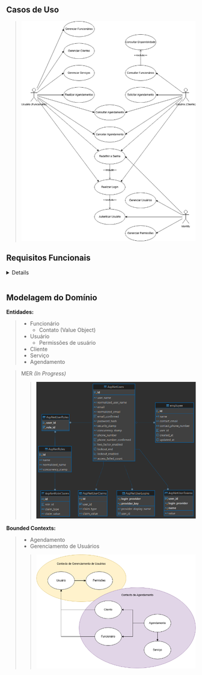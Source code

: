 ## Casos de Uso
> ![](/docs/digs/UmlCasosDeUso.drawio.png)

## Requisitos Funcionais

<details>

> **RF01**: Autenticação e Autorização de Acesso
> - O sistema deve implementar o controle de acesso as funcionalidades conforme as permissões dos usuários

> **RF02**: Gerenciamento de Permissões de Usuários (Roles)
> - O sistema deve permitir ao usuário Administrador gerenciar o cadastro de roles

> **RF03**: Geremnciamento de Usuários
> - O sistema deve permitir ao usuário Administrador gerenciar o cadastro de usuários

> **RF04**: Login de Usuários
> - O sistema deve permitir aos usuários realizar login utilizando suas credenciais (email e senha)

> **RF05**: Esqueceu a Senha
> - O sistema deve permitir aos usuários redefinir a senha

> **RF06**: Gerenciamento de Funcionários
> - O sistema deve permitir ao usuário Funcionário ou Administrador cadastrar novos funcionários

> **RF07**: Gerenciamento de Clientes
> - O sistema deve permitir ao usuário Funcionário ou Administrador gerenciar o cadastro de clientes

> **RF08**: Gerenciamento de Serviços
> - O sistema deve permitir ao usuário Funcionário ou Administrador gerenciar o cadastro de serviços

> **RF09**: Agendamento de Serviços
> - O sistema deve permitir ao usuário Funcionário ou Administrador agendar serviços para os clientes

> **RF10**: Visualização de Agendamentos
> - O sistema deve permitir ao usuário Funcionário ou Administrador consultar os agendamentos disponíveis

> **RF11**: Cancelamento de Agendamento
> - O sistema deve permitir ao usuário Funcionário ou Administrador cancelar agendamentos pendentes

> **RF12**: Edição de Agendamentos
> - O sistema deve permitir ao usuário Funcionário ou Administrador editar seus agendamentos

> **RF13**: Notificações de Agendamento
> - O sistema deve notificar os Clientes quando um agendamento for realizado, alterado ou cancelado

> **RF14**: Consulta de Disponibilidade de Funcionários
> - O sistema deve permitir aos usuários consultar a disponibilidade dos funcionários

> **RF15**: Solicitação de Agendamento de Serviços
> - O sistema deve permitir ao usuário Cliente solicitar agendamento de serviços

> **RF14**: Relatórios de Agendamentos
> - O Administrador deve ser capaz de gerar relatórios com os agendamentos realizados, podendo filtrar por período, cliente, funcionário e serviço

</details>

<br>

## Modelagem do Domínio

**Entidades:**
> - Funcionário
>    - Contato (Value Object)
> - Usuário
>   - Permissões de usuário
> - Cliente
> - Serviço
> - Agendamento

> MER _(In Progress)_
>> ![](/docs/digs/MER.png)

**Bounded Contexts:**
> - Agendamento
> - Gerenciamento de Usuários
>> ![](/docs/digs/BoundedContexts.drawio.png)

<br>
